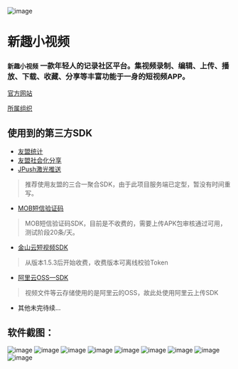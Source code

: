 ![image](https://raw.githubusercontent.com/feiyouAndroidTeam/Video/master/screen/logo.png)
# **新趣小视频**
### `新趣小视频` 一款年轻人的记录社区平台。集视频录制、编辑、上传、播放、下载、收藏、分享等丰富功能于一身的短视频APP。
[官方网站](http://v.nq6.com)

[所属组织](https://github.com/feiyouAndroidTeam)
## 使用到的第三方SDK
* [友盟统计](https://developer.umeng.com/sdk/android)</br>
* [友盟社会化分享](https://developer.umeng.com/sdk/android)</br>
* [JPush激光推送](https://www.jiguang.cn/im)</br>
>推荐使用友盟的三合一聚合SDK，由于此项目服务端已定型，暂没有时间重写。
* [MOB短信验证码](http://www.mob.com/downloadDetail/SMS/android)</br>
>MOB短信验证码SDK，目前是不收费的，需要上传APK包审核通过可用，测试阶段20条/天。
* [金山云短视频SDK](https://github.com/ksvc/KSYMediaEditorKit_Android)</br>
>从版本1.5.3后开始收费，收费版本可离线校验Token
* [阿里云OSS—SDK](https://help.aliyun.com/document_detail/31890.html?spm=a2c4g.11186623.6.566.2eVSbe)</br>
>视频文件等云存储使用的是阿里云的OSS，故此处使用阿里云上传SDK

* 其他未完待续...
## 软件截图：
![image](https://raw.githubusercontent.com/feiyouAndroidTeam/Video/master/screen/截屏_20180421_101310.jpg)
![image](https://raw.githubusercontent.com/feiyouAndroidTeam/Video/master/screen/截屏_20180421_101456.jpg)
![image](https://raw.githubusercontent.com/feiyouAndroidTeam/Video/master/screen/截屏_20180421_101501.jpg)
![image](https://raw.githubusercontent.com/feiyouAndroidTeam/Video/master/screen/截屏_20180421_101503.jpg)
![image](https://raw.githubusercontent.com/feiyouAndroidTeam/Video/master/screen/截屏_20180421_101529.jpg)
![image](https://raw.githubusercontent.com/feiyouAndroidTeam/Video/master/screen/截屏_20180421_101534.jpg)
![image](https://raw.githubusercontent.com/feiyouAndroidTeam/Video/master/screen/截屏_20180421_101603.jpg)
![image](https://raw.githubusercontent.com/feiyouAndroidTeam/Video/master/screen/截屏_20180421_101403.jpg)
![image](https://raw.githubusercontent.com/feiyouAndroidTeam/Video/master/screen/截屏_20180421_101332.jpg)